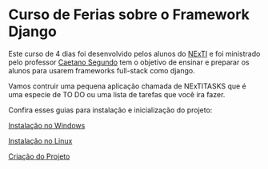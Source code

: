 # Curso de Ferias sobre o Framework Django

Este curso de 4 dias foi desenvolvido pelos alunos do [NExTI](http://nexti.fapce.edu.br/) e foi ministrado pelo professor [Caetano Segundo](https://github.com/caetanovns) tem o objetivo de ensinar e preparar os alunos para usarem frameworks full-stack como django.

Vamos contruir uma pequena aplicação chamada de NExTITASKS que é uma especie de TO DO ou uma lista de tarefas que você ira fazer.

Confira esses guias para instalação e inicialização do projeto:

[Instalação no Windows](https://github.com/odevjorge/curso_ferias_django/wiki/Instala%C3%A7%C3%A3o#instala%C3%A7%C3%A3o-em-ambiente-windows)

[Instalação no Linux](https://github.com/odevjorge/curso_ferias_django/wiki/Instala%C3%A7%C3%A3o#instala%C3%A7%C3%A3o-em-ambiente-linux)

[Criação do Projeto](https://github.com/odevjorge/curso_ferias_django/wiki/Cria%C3%A7%C3%A3o-do-projeto)